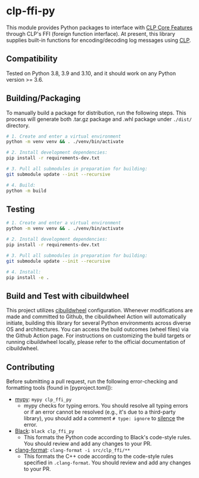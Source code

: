 # clp-ffi-py

This module provides Python packages to interface with [CLP Core Features][1]
through CLP's FFI (foreign function interface).
At present, this library supplies built-in functions for encoding/decoding log
messages using [CLP][2].

## Compatibility

Tested on Python 3.8, 3.9 and 3.10, and it should work on any Python version >= 3.6.

## Building/Packaging

To manually build a package for distribution, run the following steps.
This process will generate both .tar.gz package and .whl package under `./dist/` directory.

```bash
# 1. Create and enter a virtual environment
python -m venv venv && . ./venv/bin/activate

# 2. Install development dependencies:
pip install -r requirements-dev.txt

# 3. Pull all submodules in preparation for building:
git submodule update --init --recursive

# 4. Build:
python -m build
```

## Testing

```bash
# 1. Create and enter a virtual environment
python -m venv venv && . ./venv/bin/activate

# 2. Install development dependencies:
pip install -r requirements-dev.txt

# 3. Pull all submodules in preparation for building:
git submodule update --init --recursive

# 4. Install:
pip install -e .
```

## Build and Test with cibuildwheel

This project utilizes [cibuildwheel][7] configuration.
Whenever modifications are made and committed to Github,
the cibuildwheel Action will automatically initiate,
building this library for several Python environments across diverse OS and architectures.
You can access the build outcomes (wheel files) via the Github Action page.
For instructions on customizing the build targets or running cibuildwheel locally,
please refer to the official documentation of cibuildwheel.

## Contributing

Before submitting a pull request, run the following error-checking
and formatting tools (found in [pyproject.toml]):

* [mypy][3]: `mypy clp_ffi_py`
  * mypy checks for typing errors. You should resolve all typing errors or if an
    error cannot be resolved (e.g., it's due to a third-party library), you
    should add a comment `# type: ignore` to [silence][4] the error.
* [Black][5]: `black clp_ffi_py`
  * This formats the Python code according to Black's code-style rules. You should
    review and add any changes to your PR.
* [clang-format][6]: `clang-format -i src/clp_ffi/**`
  * This formats the C++ code according to the code-style rules specified in `.clang-format`.
    You should review and add any changes to your PR.

[1]: https://github.com/y-scope/clp/tree/main/components/core
[2]: https://github.com/y-scope/clp
[3]: https://mypy.readthedocs.io/en/stable/index.html
[4]: https://mypy.readthedocs.io/en/stable/common_issues.html#spurious-errors-and-locally-silencing-the-checker
[5]: https://black.readthedocs.io/en/stable/index.html
[6]: https://clang.llvm.org/docs/ClangFormatStyleOptions.html
[7]: https://cibuildwheel.readthedocs.io/en/stable/
